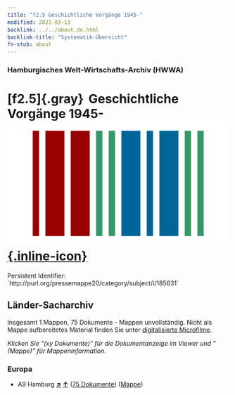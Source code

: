 ```yaml
---
title: "f2.5 Geschichtliche Vorgänge 1945-"
modified: 2021-03-13
backlink: ../../about.de.html
backlink-title: "Systematik-Übersicht"
fn-stub: about
---
```


### Hamburgisches Welt-Wirtschafts-Archiv (HWWA)

# [f2.5]{.gray}&#8201; Geschichtliche Vorgänge 1945- &#160; [![Wikidata](/images/Wikidata-logo.svg "Wikidata"){.inline-icon}](http://www.wikidata.org/entity/Q104699625)

<div class="hint">Persistent Identifier: `http://purl.org/pressemappe20/category/subject/i/185631`</div>







## Länder-Sacharchiv




Insgesamt 1 Mappen, 75 Dokumente - Mappen unvollständig.
Nicht als Mappe aufbereitetes Material finden Sie unter [digitalisierte Microfilme](/film/h1_sh.de.html).

_Klicken Sie "(xy Dokumente)" für die Dokumentanzeige im Viewer und "(Mappe)" für Mappeninformation._




### Europa

- A9 Hamburg [**&nearr;**](../../../geo/i/140905/about.de.html "Hamburg (alle Mappen)") [**&uarr;**](../../../geo/about.de.html#A9 "Ländersystematik") (<a href="https://pm20.zbw.eu/iiifview/folder/sh/140905,185631" title="über: Hamburg : Geschichtliche Vorgänge 1945-" target="_blank">75 Dokumente</a>) ([Mappe](../../../../folder/sh/1409xx/140905/1856xx/185631/about.de.html))








